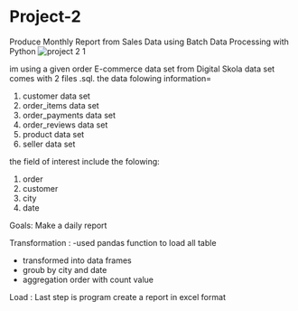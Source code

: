 # Project-2
Produce Monthly Report from Sales Data using Batch Data Processing with Python
![project 2 1](https://user-images.githubusercontent.com/96209699/176355602-ade22839-f2d3-4778-9fa8-cdbe964baf8b.jpg)


im using a given order E-commerce data set from Digital Skola data set comes with 2 files .sql. the data folowing information=

1. customer data set
2. order_items data set
3. order_payments data set
4. order_reviews data set
5. product data set
6. seller data set

the field of interest include the folowing:
1. order
2. customer
3. city
4. date

Goals:
Make a daily report

Transformation :
-used pandas function to load all table 
- transformed into data frames
- groub by city and date
- aggregation order with count value

Load :
Last step is program create a report in excel format
